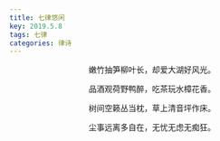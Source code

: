 ```yaml
---
title: 七律悠闲
key: 2019.5.8
tags: 七律
categories: 律诗
---
```


<p align="center">嫩竹抽笋柳叶长，却爱大湖好风光。
</p>
<p align="center">品酒观荷野鸭醉，吃茶玩水樟花香。
</p>
<p align="center">树间空籁丛当枕，草上清音坪作床。
</p>
<p align="center">尘事远离多自在，无忧无虑无痴狂。
</p>
